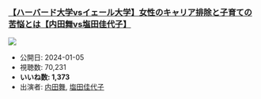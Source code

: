 ### [【ハーバード大学vsイェール大学】女性のキャリア排除と子育ての苦悩とは【内田舞vs塩田佳代子】](https://www.youtube.com/watch?v=h7RxDMEWBKk)
[![](https://img.youtube.com/vi/h7RxDMEWBKk/sddefault.jpg)](https://www.youtube.com/watch?v=h7RxDMEWBKk)
-   公開日: 2024-01-05
-   視聴数: 70,231
-   **いいね数: 1,373**
-   出演者: [内田舞](/rehacq_fan/people/内田舞 "wikilink"), [塩田佳代子](/rehacq_fan/people/塩田佳代子 "wikilink")
